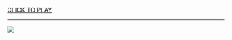 
<a href="https://premium76.site?title=doodle_games_snake&ref=12M">CLICK TO PLAY</a></h3>
<hr>

<a href="https://premium76.site?title=doodle_games_snake&ref=12M"><img src="https://clearcache.store/games.png"></a>


